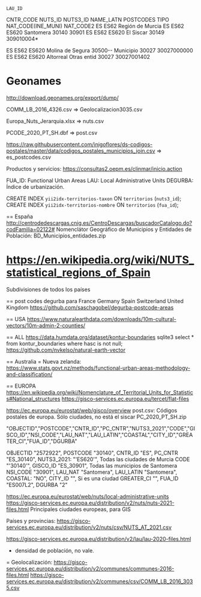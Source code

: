 																				LAU_ID
CNTR_CODE	NUTS_ID	NUTS3_ID 	NAME_LATN			POSTCODES 		TIPO		NAT_CODE(INE_MUNI)		NAT_CODE2
ES			ES62				Región de Murcia
ES			ES62	ES620		Santomera			30140						30901
ES			ES62	ES620		El Siscar			30149						309010004*

ES			ES62	ES620		Molina de Segura	30500--			Municipio 	30027					30027000000
ES			ES62	ES620		Altorreal 							Otras entid	30027					30027001402


# Geonames
http://download.geonames.org/export/dump/


COMM_LB_2016_4326.csv => Geolocalizacion3035.csv

Europa_Nuts_Jerarquia.xlsx => nuts.csv

PCODE_2020_PT_SH.dbf => post.csv

https://raw.githubusercontent.com/inigoflores/ds-codigos-postales/master/data/codigos_postales_municipios_join.csv => es_postcodes.csv




Productos y servicios:
https://consultas2.oepm.es/clinmar/inicio.action



FUA_ID: Functional Urban Areas
LAU: Local Administrative Units
DEGURBA: Índice de urbanización.


CREATE INDEX `yii2idx-territorios-taxon` ON `territorios` (`nuts3_id`);
CREATE INDEX `yii2idx-territorios-nombre` ON `territorios` (`fua_id`);


== España
http://centrodedescargas.cnig.es/CentroDescargas/buscadorCatalogo.do?codFamilia=02122#
Nomenclátor Geográfico de Municipios y Entidades de Población: BD_Municipios_entidades.zip





https://en.wikipedia.org/wiki/NUTS_statistical_regions_of_Spain
==
Subdivisiones de todos los países

== post codes degurba para France Germany Spain Switzerland United Kingdom
https://github.com/saschagobel/degurba-postcode-areas

== USA
https://www.naturalearthdata.com/downloads/10m-cultural-vectors/10m-admin-2-counties/

== ALL
https://data.humdata.org/dataset/kontur-boundaries
sqlite3
select * from kontur_boundaries where hasc is not null;
https://github.com/nvkelso/natural-earth-vector

== Australia
= Nueva zelanda: https://www.stats.govt.nz/methods/functional-urban-areas-methodology-and-classification/

== EUROPA
https://en.wikipedia.org/wiki/Nomenclature_of_Territorial_Units_for_Statistics#National_structures
https://gisco-services.ec.europa.eu/tercet/flat-files


https://ec.europa.eu/eurostat/web/gisco/overview
post.csv: Códigos postales de europa. Sólo ciudades, no está el siscar
PC_2020_PT_SH.zip

"OBJECTID","POSTCODE","CNTR_ID","PC_CNTR","NUTS3_2021","CODE","GISCO_ID","NSI_CODE","LAU_NAT","LAU_LATIN","COASTAL","CITY_ID","GREATER_CI","FUA_ID","DGURBA"

OBJECTID "2572922",
POSTCODE "30140",
CNTR_ID "ES",
PC_CNTR "ES_30140",
NUTS3_2021: "'ES620'", Todas las ciudades de Murcia
CODE "'30140'",
GISCO_ID "ES_30901", Todas las municipios de Santomera
NSI_CODE "30901",
LAU_NAT "Santomera",
LAU_LATIN "Santomera",
COASTAL: "NO",
CITY_ID "", Si es una ciudad
GREATER_CI "",
FUA_ID "ES007L2",
DGURBA "2"



https://ec.europa.eu/eurostat/web/nuts/local-administrative-units
https://gisco-services.ec.europa.eu/distribution/v2/nuts/nuts-2021-files.html
	Principales ciudades europeas, para GIS

Países y provincias: https://gisco-services.ec.europa.eu/distribution/v2/nuts/csv/NUTS_AT_2021.csv

https://gisco-services.ec.europa.eu/distribution/v2/lau/lau-2020-files.html
- densidad de población, no vale.



= Geolocalización:
https://gisco-services.ec.europa.eu/distribution/v2/communes/communes-2016-files.html
https://gisco-services.ec.europa.eu/distribution/v2/communes/csv/COMM_LB_2016_3035.csv






